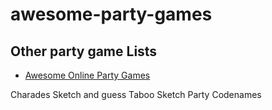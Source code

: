 # awesome-party-games

## Other party game Lists
* [Awesome Online Party Games](https://github.com/flamableconcrete/awesome-online-board-games)

Charades
Sketch and guess
Taboo
Sketch Party
Codenames

